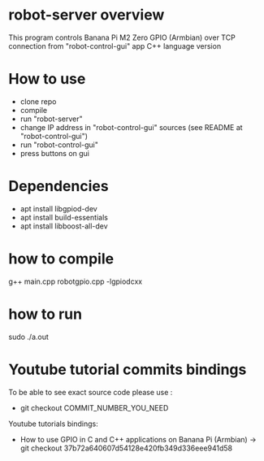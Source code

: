# robot-server overview
This program controls Banana Pi M2 Zero GPIO (Armbian) over TCP connection from "robot-control-gui" app 
C++ language version

# How to use
- clone repo
- compile
- run "robot-server"
- change IP address in "robot-control-gui" sources (see README at "robot-control-gui")
- run "robot-control-gui"
- press buttons on gui

# Dependencies
- apt install libgpiod-dev
- apt install build-essentials
- apt install libboost-all-dev

# how to compile
g++ main.cpp robotgpio.cpp -lgpiodcxx

# how to run
sudo ./a.out

# Youtube tutorial commits bindings
To be able to see exact source code please use : 
- git checkout COMMIT_NUMBER_YOU_NEED

Youtube tutorials bindings:
- How to use GPIO in C and C++ applications on Banana Pi (Armbian) -> git checkout 37b72a640607d54128e420fb349d336eee941d58
